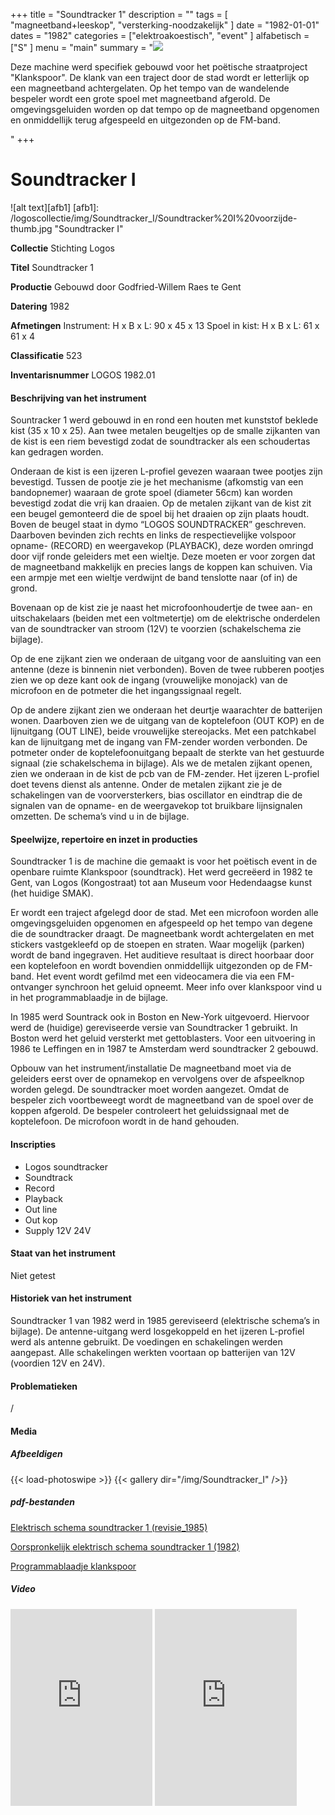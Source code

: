 ﻿+++
title = "Soundtracker 1"
description = ""
tags = [ "magneetband+leeskop", "versterking-noodzakelijk"
]
date = "1982-01-01"
dates = "1982"
categories = ["elektroakoestisch", "event"
]
alfabetisch = ["S"
]
menu = "main"
summary = "<a href='/logoscollectie/1982/soundtracker1'><img src='/logoscollectie/img/Soundtracker_I/Soundtracker%20I%20voorzijde-thumb.jpg'></a><p>Deze machine werd specifiek gebouwd voor het poëtische straatproject "Klankspoor". De klank van een traject door de stad wordt er letterlijk op een magneetband achtergelaten. Op het tempo van de wandelende bespeler wordt een grote spoel met magneetband afgerold. De omgevingsgeluiden worden op dat tempo op de magneetband opgenomen en onmiddellijk terug afgespeeld en uitgezonden op de FM-band.</p>"
+++


# Soundtracker I

![alt text][afb1]
[afb1]: /logoscollectie/img/Soundtracker_I/Soundtracker%20I%20voorzijde-thumb.jpg "Soundtracker I"

**Collectie**
Stichting Logos

**Titel**
Soundtracker 1

**Productie**
Gebouwd door Godfried-Willem Raes te Gent

**Datering**
1982

**Afmetingen**
Instrument:
H x B x L: 90 x 45 x 13
Spoel in kist:
H x B x L: 61 x 61 x 4

**Classificatie**
523

**Inventarisnummer**
LOGOS 1982.01

#### Beschrijving van het instrument
Sountracker 1 werd gebouwd in en rond een houten met kunststof beklede kist (35 x 10 x 25). Aan twee metalen beugeltjes op de smalle zijkanten van de kist is een riem bevestigd zodat de soundtracker als een schoudertas kan gedragen worden. 

Onderaan de kist is een ijzeren L-profiel gevezen waaraan twee pootjes zijn bevestigd. Tussen de pootje zie je het mechanisme (afkomstig van een bandopnemer) waaraan de grote spoel (diameter 56cm) kan worden bevestigd zodat die vrij kan draaien. Op de metalen zijkant van de kist zit een beugel gemonteerd die de spoel bij het draaien op zijn plaats houdt. Boven de beugel staat in dymo “LOGOS SOUNDTRACKER” geschreven. Daarboven bevinden zich rechts en links de respectievelijke volspoor opname- (RECORD) en weergavekop (PLAYBACK), deze worden omringd door vijf ronde geleiders met een wieltje. Deze moeten er voor zorgen dat de magneetband makkelijk en precies langs de koppen kan schuiven. Via een armpje met een wieltje verdwijnt de band tenslotte naar (of in) de grond. 

Bovenaan op de kist zie je naast het microfoonhoudertje de twee aan- en uitschakelaars (beiden met een voltmetertje) om de elektrische onderdelen van de soundtracker van stroom (12V) te voorzien (schakelschema zie bijlage).      

Op de ene zijkant zien we onderaan de uitgang voor de aansluiting van een antenne (deze is binnenin niet verbonden). Boven de twee rubberen pootjes zien we op deze kant ook de ingang (vrouwelijke monojack) van de microfoon en de potmeter die het ingangssignaal regelt.

Op de andere zijkant zien we onderaan het deurtje waarachter de batterijen wonen. Daarboven zien we de uitgang van de koptelefoon (OUT KOP) en de lijnuitgang (OUT LINE), beide vrouwelijke stereojacks. Met een patchkabel kan de lijnuitgang met de ingang van FM-zender worden verbonden. De potmeter onder de koptelefoonuitgang bepaalt de sterkte van het gestuurde signaal (zie schakelschema in bijlage).
Als we de metalen zijkant openen, zien we onderaan in de kist de pcb van de FM-zender. Het ijzeren L-profiel doet tevens dienst als antenne. Onder de metalen zijkant zie je de schakelingen van de voorversterkers, bias oscillator en eindtrap die de signalen van de opname- en de weergavekop tot bruikbare lijnsignalen omzetten. De schema’s vind u in de bijlage. 

#### Speelwijze, repertoire en inzet in producties
Soundtracker 1 is de machine die gemaakt is voor het poëtisch event in de openbare ruimte Klankspoor (soundtrack). Het werd gecreëerd in 1982 te Gent, van Logos (Kongostraat) tot aan Museum voor Hedendaagse kunst (het huidige SMAK).  

Er wordt een traject afgelegd door de stad. Met een microfoon worden alle omgevingsgeluiden opgenomen en afgespeeld op het tempo van degene die de soundtracker draagt. De magneetbank wordt achtergelaten en met stickers  vastgekleefd op de stoepen en straten. Waar mogelijk (parken) wordt de band ingegraven. Het auditieve resultaat is direct hoorbaar door een koptelefoon en wordt bovendien onmiddellijk uitgezonden op de FM-band. Het event wordt gefilmd met een videocamera die via een FM-ontvanger synchroon het geluid opneemt. Meer info over klankspoor vind u in het programmablaadje in de bijlage.    

In 1985 werd Sountrack ook in Boston en New-York uitgevoerd. Hiervoor werd de (huidige) gereviseerde versie van Soundtracker 1 gebruikt. In Boston werd het geluid versterkt met gettoblasters. 
Voor een uitvoering in 1986 te Leffingen en in 1987 te Amsterdam werd soundtracker 2 gebouwd. 

Opbouw van het instrument/installatie
De magneetband moet via de geleiders eerst over de opnamekop en vervolgens over de afspeelknop worden gelegd. De soundtracker moet worden aangezet. Omdat de bespeler zich voortbeweegt wordt de magneetband van de spoel over de koppen afgerold. De bespeler controleert het geluidssignaal met de koptelefoon. De microfoon wordt in de hand gehouden. 

#### Inscripties
- Logos soundtracker 
- Soundtrack
- Record 
- Playback 
- Out line 
- Out kop
- Supply 12V 24V

#### Staat van het instrument
Niet getest

#### Historiek van het instrument
Soundtracker 1 van 1982 werd in 1985 gereviseerd (elektrische schema’s in bijlage). De antenne-uitgang werd losgekoppeld en het ijzeren L-profiel werd als antenne gebruikt. De voedingen en schakelingen werden aangepast. Alle schakelingen werkten voortaan op  batterijen van 12V (voordien 12V en 24V). 

#### Problematieken
/

#### Media
##### Afbeeldigen
{{< load-photoswipe >}}
{{< gallery dir="/img/Soundtracker_I" />}}

##### pdf-bestanden
[Elektrisch schema soundtracker 1 (revisie_1985)](/logoscollectie/pdf/Soundtracker_I/Elektrisch_schema_soundtracker_1_(revisie_1985).pdf)


[Oorspronkelijk elektrisch schema soundtracker 1 (1982)](/logoscollectie/pdf/Soundtracker_I/Oorspronkelijk_elektrisch_schema_soundtracker_1_(1982).pdf)

[Programmablaadje klankspoor](/logoscollectie/pdf/Soundtracker_I/Programmablaadje_klankspoor.pdf)

##### Video
<iframe width="45%" height="315" src="https://www.youtube.com/embed/oIoZPBgHY6s" frameborder="0" allow="accelerometer; autoplay; encrypted-media; gyroscope; picture-in-picture" allowfullscreen></iframe>

<iframe width="45%" height="315" src="https://www.youtube.com/embed/F-WWTb1YaBY" frameborder="0" allow="accelerometer; autoplay; encrypted-media; gyroscope; picture-in-picture" allowfullscreen></iframe>


